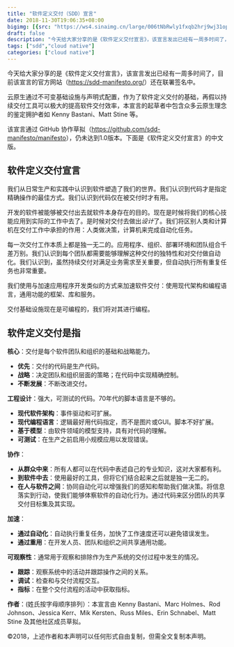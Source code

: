 ```yaml
---
title: "软件定义交付（SDD）宣言"
date: 2018-11-30T19:06:35+08:00
bigimg: [{src: "https://ws4.sinaimg.cn/large/006tNbRwly1fxqb2hrj9wj31op0u012q.jpg", desc: "Via unsplash"}]
draft: false
description: "今天给大家分享的是《软件定义交付宣言》，该宣言发出已经有一周多时间了，目前该宣言的官方网站（https://sdd-manifesto.org/）还在联署签名中。"
tags: ["sdd","cloud native"]
categories: ["cloud native"]
---
```


今天给大家分享的是《软件定义交付宣言》，该宣言发出已经有一周多时间了，目前该宣言的官方网站（<https://sdd-manifesto.org/>）还在联署签名中。

云原生通过不可变基础设施与声明式配置，作为了软件定义交付的基础，再假以持续交付工具可以极大的提高软件交付效率，本宣言的起草者中包含众多云原生理念的鉴定拥护者如 Kenny Bastani、Matt Stine 等。

该宣言通过 GitHub 协作草拟（<https://github.com/sdd-manifesto/manifesto>），仍未达到1.0版本。下面是《软件定义交付宣言》的中文版。

## 软件定义交付宣言

我们从日常生产和实践中认识到软件塑造了我们的世界。我们认识到代码才是指定精确操作的最佳方式。我们认识到代码仅在被交付时才有用。

开发的软件被能够被交付出去就软件本身存在的目的。现在是时候将我们的核心技能应用到实际的工作中去了。是时候对交付去做出*设计*了。我们将区别人类和计算机在交付工作中承担的作用：人类做决策，计算机来完成自动化任务。

每一次交付工作本质上都是独一无二的。应用程序、组织、部署环境和团队组合千差万别。我们认识到每个团队都需要能够理解这种交付的独特性和对交付做自动化。我们认识到，虽然持续交付对满足业务需求至关重要，但自动执行所有重复任务也非常重要。

我们使用与加速应用程序开发类似的方式来加速软件交付：使用现代架构和编程语言，通用功能的框架、库和服务。

交付基础设施现在是可编程的，我们将对其进行编程。

## 软件定义交付是指

**核心**：交付是每个软件团队和组织的基础和战略能力。

- **优先**：交付的代码是生产代码。
- **战略**：决定团队和组织层面的策略；在代码中实现精确控制。
- **不断发展**：不断改进交付。

**工程设计**：强大，可测试的代码。70年代的脚本语言是不够的。

- **现代软件架构**：事件驱动和可扩展。
- **现代编程语言**：逻辑最好用代码指定，而不是图片或GUI。脚本不好扩展。
- **基于模型**：由软件领域的模型支持，具有对代码的理解。
- **可测试**：在生产之前启用小规模应用以发现错误。

**协作**：

- **从群众中来**：所有人都可以在代码中表述自己的专业知识，这对大家都有利。
- **到软件中去**：使用最好的工具，但将它们结合起来之后就是独一无二的。
- **在人与软件之间**：协同自动化可以增强我们的感知和帮助我们做决策。将信息落实到行动，使我们能够体察软件的自动化行为。通过代码来区分团队的共享交付目标集及其实现。

**加速**：

- **通过自动化**：自动执行重复任务，加快了工作速度还可以避免错误发生。
- **通过重用**：在开发人员、团队和组织之间共享通用功能。

**可观察性**：通常用于观察和排除作为生产系统的交付过程中发生的情况。

- **跟踪**：观察系统中的活动并跟踪操作之间的关系。
- **调试**：检查和与交付流程交互。
- **指标**：在整个交付流程的活动中获取指标。

**作者**：(姓氏按字母顺序排列）：本宣言由 Kenny Bastani、Marc Holmes、Rod Johnson、Jessica Kerr、Mik Kersten、Russ Miles、Erin Schnabel、Matt Stine 及其他社区成员草拟。

©2018，上述作者和本声明可以任何形式自由复制，但需全文复制本声明。